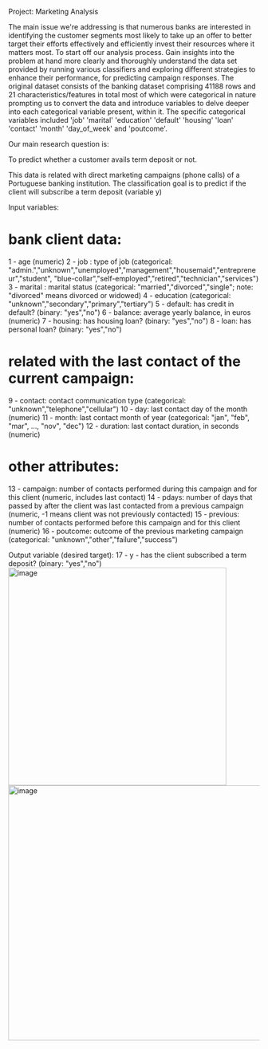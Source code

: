 Project: Marketing Analysis


The main issue we're addressing is that numerous banks are interested in identifying the customer 
segments most likely to take up an offer to better target their efforts effectively
and efficiently invest their resources where it matters most.
To start off our analysis process.
Gain insights into the problem at hand more clearly and thoroughly 
understand the data set provided by running various classifiers and exploring different strategies to enhance their performance, 
for predicting campaign responses. The original dataset consists of the banking dataset comprising 41188 rows and 21 characteristics/features
in total most of which were categorical in nature prompting us to convert the data and introduce variables to delve deeper into each categorical variable present, 
within it. The specific categorical variables included 'job' 'marital' 'education' 'default' 'housing' 'loan' 'contact' 'month' 'day_of_week' and 'poutcome'.

Our main research question is:

To predict whether a customer avails term deposit or not.

This  data is related with direct marketing campaigns (phone calls) of a Portuguese banking institution.
The classification goal is to predict if the client will subscribe a term deposit (variable y)


Input variables:
   # bank client data:
   1 - age (numeric)
   2 - job : type of job (categorical: "admin.","unknown","unemployed","management","housemaid","entrepreneur","student",
                                       "blue-collar","self-employed","retired","technician","services") 
   3 - marital : marital status (categorical: "married","divorced","single"; note: "divorced" means divorced or widowed)
   4 - education (categorical: "unknown","secondary","primary","tertiary")
   5 - default: has credit in default? (binary: "yes","no")
   6 - balance: average yearly balance, in euros (numeric) 
   7 - housing: has housing loan? (binary: "yes","no")
   8 - loan: has personal loan? (binary: "yes","no")
   # related with the last contact of the current campaign:
   9 - contact: contact communication type (categorical: "unknown","telephone","cellular") 
  10 - day: last contact day of the month (numeric)
  11 - month: last contact month of year (categorical: "jan", "feb", "mar", ..., "nov", "dec")
  12 - duration: last contact duration, in seconds (numeric)
   # other attributes:
  13 - campaign: number of contacts performed during this campaign and for this client (numeric, includes last contact)
  14 - pdays: number of days that passed by after the client was last contacted from a previous campaign (numeric, -1 means client was not previously contacted)
  15 - previous: number of contacts performed before this campaign and for this client (numeric)
  16 - poutcome: outcome of the previous marketing campaign (categorical: "unknown","other","failure","success")

  Output variable (desired target):
  17 - y - has the client subscribed a term deposit? (binary: "yes","no")
  <img width="437" alt="image" src="https://github.com/user-attachments/assets/ecd69a9e-3818-437c-a6ab-7d21aa926c91">
  <img width="512" alt="image" src="https://github.com/user-attachments/assets/6a67c462-902d-4273-897a-3d1b1e53fe2c">


